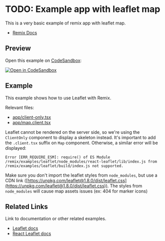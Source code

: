 # TODO: Example app with leaflet map

This is a very basic example of remix app with leaflet map.

- [Remix Docs](https://remix.run/docs)

## Preview

Open this example on [CodeSandbox](https://codesandbox.com):

[![Open in CodeSandbox](https://codesandbox.io/static/img/play-codesandbox.svg)](https://codesandbox.io/s/github/remix-run/remix/tree/main/examples/leaflet)

## Example

This example shows how to use Leaflet with Remix.

Relevant files:

- [app/client-only.tsx](app/client-only.tsx)
- [app/map.client.tsx](app/map.client.tsx)

Leaflet cannot be rendered on the server side, so we're using the `ClientOnly` component to display a skeleton instead.
It's important to add the `.client.tsx` suffix on `Map` component. Otherwise, a similar error will be displayed:

```
Error [ERR_REQUIRE_ESM]: require() of ES Module /remix/examples/leaflet/node_modules/react-leaflet/lib/index.js from /remix/examples/leaflet/build/index.js not supported.
```

Make sure you don't import the leaflet styles from `node_modules`, but use a CDN link ([https://unpkg.com/leaflet@1.8.0/dist/leaflet.css](https://unpkg.com/leaflet@1.8.0/dist/leaflet.css)).
The styles from `node_modules` will cause map assets issues (ex: 404 for marker icons)

## Related Links

Link to documentation or other related examples.

- [Leaflet docs](https://leafletjs.com/download.html)
- [React Leaflet docs](https://react-leaflet.js.org/)
